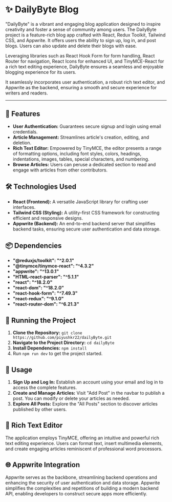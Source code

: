 # ✨ DailyByte Blog

"DailyByte" is a vibrant and engaging blog application designed to inspire creativity and foster a sense of community among users. The DailyByte project is a feature-rich blog app crafted with React, Redux Toolkit, Tailwind CSS, and Appwrite. It offers users the ability to sign up, log in, and post blogs. Users can also update and delete their blogs with ease.

Leveraging libraries such as React Hook Form for form handling, React Router for navigation, React Icons for enhanced UI, and TinyMCE-React for a rich text editing experience, DailyByte ensures a seamless and enjoyable blogging experience for its users.

It seamlessly incorporates user authentication, a robust rich text editor, and Appwrite as the backend, ensuring a smooth and secure experience for writers and readers.

---

## 🚀 Features

- **User Authentication:** Guarantees secure signup and login using email credentials.
- **Article Management:** Streamlines article's creation, editing, and deletion.
- **Rich Text Editor:** Empowered by TinyMCE, the editor presents a range of formatting options, including font styles, colors, headings, indentations, images, tables, special characters, and numbering.
- **Browse Articles:** Users can peruse a dedicated section to read and engage with articles from other contributors.

## 🛠️ Technologies Used

- **React (Frontend):** A versatile JavaScript library for crafting user interfaces.
- **Tailwind CSS (Styling):** A utility-first CSS framework for constructing efficient and responsive designs.
- **Appwrite (Backend):** An end-to-end backend server that simplifies backend tasks, ensuring secure user authentication and data storage.

## 📦 Dependencies

- **"@reduxjs/toolkit": "^2.0.1"**
- **"@tinymce/tinymce-react": "^4.3.2"**
- **"appwrite": "^13.0.1"**
- **"HTML-react-parser": "^5.1.1"**
- **"react": "^18.2.0"**
- **"react-dom": "^18.2.0"**
- **"react-hook-form": "^7.49.3"**
- **"react-redux": "^9.1.0"**
- **"react-router-dom": "^6.21.3"**

## 🚦 Running the Project

1. **Clone the Repository:** `git clone https://github.com/piyushkr22/dailyByte.git`
2. **Navigate to the Project Directory:** `cd dailyByte`
3. **Install Dependencies:** `npm install`
4. Run `npm run dev` to get the project started.

## 🌟 Usage

1. **Sign Up and Log In:** Establish an account using your email and log in to access the complete features.
2. **Create and Manage Articles:** Visit "Add Post" in the navbar to publish a post. You can modify or delete your articles as needed.
3. **Explore All Posts:** Explore the "All Posts" section to discover articles published by other users.

## 📝 Rich Text Editor

The application employs TinyMCE, offering an intuitive and powerful rich text editing experience. Users can format text, insert multimedia elements, and create engaging articles reminiscent of professional word processors.

## 🌐 Appwrite Integration

Appwrite serves as the backbone, streamlining backend operations and enhancing the security of user authentication and data storage. Appwrite simplifies the complexities and repetitions of building a modern backend API, enabling developers to construct secure apps more efficiently.
